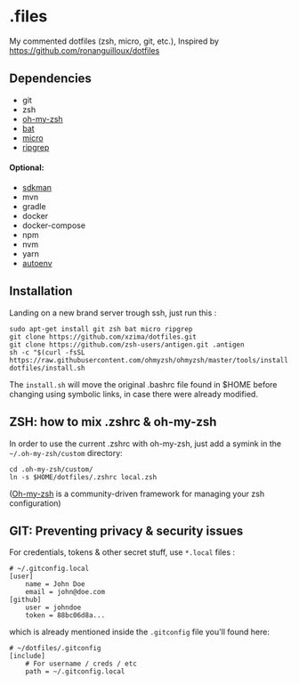 # .files

My commented dotfiles (zsh, micro, git, etc.),
Inspired by https://github.com/ronanguilloux/dotfiles

## Dependencies

- git
- zsh
- [oh-my-zsh](https://github.com/ohmyzsh/ohmyzsh)
- [bat](https://github.com/sharkdp/bat)
- [micro](https://github.com/zyedidia/micro)
- [ripgrep](https://github.com/BurntSushi/ripgrep)

#### Optional:

- [sdkman](https://github.com/sdkman/sdkman-cli)
- mvn
- gradle
- docker
- docker-compose
- npm
- nvm
- yarn
- [autoenv](https://github.com/hyperupcall/autoenv)

## Installation

Landing on a new brand server trough ssh, just run this :

```shell
sudo apt-get install git zsh bat micro ripgrep
git clone https://github.com/xzima/dotfiles.git
git clone https://github.com/zsh-users/antigen.git .antigen
sh -c "$(curl -fsSL https://raw.githubusercontent.com/ohmyzsh/ohmyzsh/master/tools/install.sh)"
dotfiles/install.sh
```

The `install.sh` will move the original .bashrc file found in $HOME before changing using symbolic links, in case there
were already modified.

## ZSH: how to mix .zshrc & oh-my-zsh

In order to use the current .zshrc with oh-my-zsh, just add a symink in the `~/.oh-my-zsh/custom` directory:

```shell
cd .oh-my-zsh/custom/
ln -s $HOME/dotfiles/.zshrc local.zsh
```

([Oh-my-zsh](https://github.com/robbyrussell/oh-my-zsh) is a community-driven framework for managing your zsh
configuration)

## GIT: Preventing privacy & security issues

For credentials, tokens & other secret stuff, use `*.local` files :

```
# ~/.gitconfig.local
[user]
    name = John Doe
    email = john@doe.com
[github]
    user = johndoe
    token = 88bc06d8a...
```

which is already mentioned inside the `.gitconfig` file you'll found here:

```
# ~/dotfiles/.gitconfig
[include]
    # For username / creds / etc
    path = ~/.gitconfig.local
```
